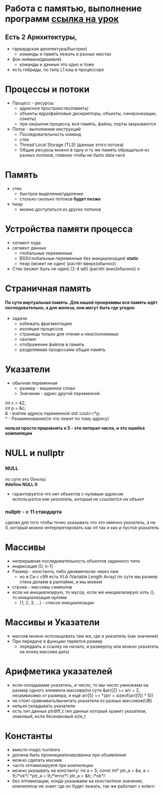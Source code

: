 # Работа с памятью, выполнение программ [ссылка на урок](https://www.youtube.com/watch?v=TajLTcjBgIg&list=PLlb7e2G7aSpTFea2FYxp7mFfbZW-xavhL&index=3)

## Есть 2 Арихитектуры, 
* гарвардская архитектура(быстрее)
  * команды и память лежать в разных местах
* фон неймана(дешевле)
  * команды и данные это одно и тоже
* есть гибриды, по типу L1 кэш в процессоре

# Процессы и потоки

* Процесс - ресурсы:
  * адресное пространство(память)
  * объекты ядра(файловые дискрипторы, объекты, синхронизации, сокеты)
  * при закрытии процесса, вся память, файлы, порты закрываются
* Поток - выполнение инструкций
  * Последовательность команд
  * стек
  * Thread Local Storage (TLS) (данные этого потока)
  * Общие ресурсы
можно в одну и ту же память обращаться из разных потоков, главное чтобы не было data-race

# Память
* стек
  * быстрое выделение/удаление
  * столько сколько потоков **будет позже**
* heap 
  * можно доступаться из других потоков

# Устройства памяти процесса
* сегмент кода
* сегмент данных
  * глобальные переменные
  * BSS(глобальные переменные без инициализации) **static**
  * heap (может не один) (растёт вверх(обычно))
* Стек (может быть не один) [2-4 мб] (растёт вниз(обычно))
о
# Страничная память
#### По сути виртуальная память. Для нашей пронраммы вся память идёт последовательно, а для железа, они могут быть где угодно
* задачи
  * избежать фрагментацию
  * изоляция процессов
  * страницы только для чтения и неисполняемые
  * свопинг
  * отображение файлов в память
  * разделяемая процессами общая память

# Указатели
* обычная переменная
  * размер - машинное слово
  * Значение - адрес другой переменной

int c = 42;  
int p = &c;  
& - взятие адреса переменной
std::cout<<*p;  
\* - Разыменование(то что лежит по тому адресу)

**нельзя просто приравнять к 5 - это литерал числа, и это ошибка компиляции**


# NULL и nullptr
### NULL
по сути это 0(ноль)  
**\#define NULL 0**
* гарантируется что нет объектов с нулевым адресом  
*используется как указатель, который не ссылается на объект*
### nullptr - с 11 стандарта
сделан для того чтобы точно указывать что это именно указатель, а не 0, который можно интерпретировать как int так и как и пустой указатель


# Массивы
* непрерывная последовательность объектов заданного типа
* индексация [0, n-1]
* Размер - константа, либо динамически через new
  * но в Си c c99 есть VLA (Variable Length Array) по сути мы размер стека делаем в рантайме, и мы можем 
* строки - массивы символов
* если не инициализирую, то мусор, если же инициализирую хоть {}, то инициализация нулями
  * {1, 2, 3, ...} - список инициализации

# Массивы и Указатели
* массив можно испольщовать там же, где и указатель (как значение)
* При передаче в функцию теряется размер
  * передвать и ссылку на начало, и размер(ну или можно указатель на конец массива дать)

# Арифметика указателей

* если складываме указатель, и число, то мы число умножаем на размер одного элемента массива(по сути &arr[2] == arr + 2, незамвисимо от размера, и ещё arr[5] == *(arr + sizeof(arr[0]) * 5))
* не стоит сравнивать/вычитать указатели из разных массивов(UB)
* нельзя складывать указатели
* есть тип данных ptrdiff_t тип данных который хранит указатели, знаковый, если беззнаковый size_t

# Константы

* вместо magic numbers
* должна быть проинициализированна при объявлении
* можно сделать масиив
* часто оптимизируетя при компиляции
* можно указывать на константу: int a = 5; const int* ptr_a = &a; a = 9;/\*ok\*/ *ptr_a = 9;/\*error\*/ ptr_a = &b; /\*ok\*/
* без оптимизации, конда указываем на константное значение, компилятор не знает где он будет лежать, так же работает с extern